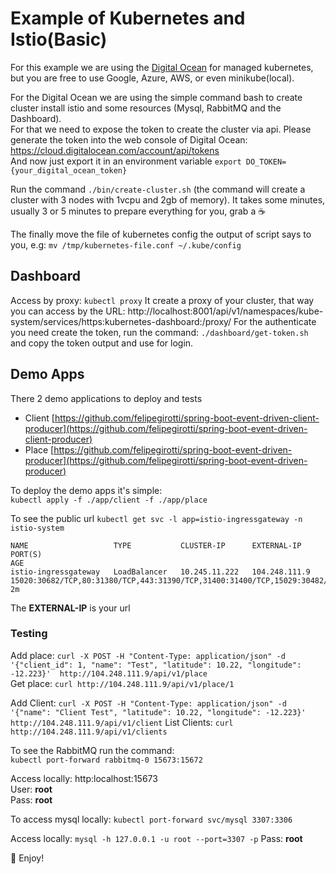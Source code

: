 # Example of Kubernetes and Istio(Basic)
For this example we are using the [Digital Ocean](https://www.digitalocean.com/) for managed kubernetes,    
but you are free to use Google, Azure, AWS, or even minikube(local).


For the Digital Ocean we are using the simple command bash to create cluster install istio and some resources (Mysql, RabbitMQ and the Dashboard).  
For that we need to expose the token to create the cluster via api. Please generate the token into the web console of Digital Ocean: https://cloud.digitalocean.com/account/api/tokens  
And now just export it in an environment variable `export DO_TOKEN={your_digital_ocean_token}`

Run the command `./bin/create-cluster.sh` (the command will create a cluster with 3 nodes with 1vcpu and 2gb of memory).
It takes some minutes, usually 3 or 5 minutes to prepare everything for you, grab a :coffee:

The finally move the file of kubernetes config the output of script says to you, e.g:
`mv /tmp/kubernetes-file.conf ~/.kube/config`

## Dashboard
Access by proxy: `kubectl proxy`
It create a proxy of your cluster, that way you can access by the URL: http://localhost:8001/api/v1/namespaces/kube-system/services/https:kubernetes-dashboard:/proxy/
For the authenticate you need create the token, run the command: `./dashboard/get-token.sh` and copy the token output and use for login. 

## Demo Apps
There 2 demo applications to deploy and tests
- Client [https://github.com/felipegirotti/spring-boot-event-driven-client-producer](https://github.com/felipegirotti/spring-boot-event-driven-client-producer)
- Place [https://github.com/felipegirotti/spring-boot-event-driven-producer](https://github.com/felipegirotti/spring-boot-event-driven-producer)

To deploy the demo apps it's simple:    
`kubectl apply -f ./app/client -f ./app/place`

To see the public url `kubectl get svc -l app=istio-ingressgateway -n istio-system`     
```
NAME                   TYPE           CLUSTER-IP      EXTERNAL-IP     PORT(S)                                                                                                                                      AGE
istio-ingressgateway   LoadBalancer   10.245.11.222   104.248.111.9   15020:30682/TCP,80:31380/TCP,443:31390/TCP,31400:31400/TCP,15029:30482/TCP,15030:31907/TCP,15031:31941/TCP,15032:31102/TCP,15443:31835/TCP   2m
```

The **EXTERNAL-IP** is your url

### Testing
Add place: `curl -X POST -H "Content-Type: application/json" -d '{"client_id": 1, "name": "Test", "latitude": 10.22, "longitude": -12.223}'  http://104.248.111.9/api/v1/place`   
Get place: `curl http://104.248.111.9/api/v1/place/1`

Add Client: `curl -X POST -H "Content-Type: application/json" -d '{"name": "Client Test", "latitude": 10.22, "longitude": -12.223}'  http://104.248.111.9/api/v1/client`
List Clients: `curl http://104.248.111.9/api/v1/clients`

To see the RabbitMQ run the command:    
`kubectl port-forward rabbitmq-0 15673:15672`

Access locally: http:localhost:15673    
User: **root**  
Pass: **root**  


To access mysql locally: 
`kubectl port-forward svc/mysql 3307:3306`

Access locally: `mysql -h 127.0.0.1 -u root --port=3307 -p`
Pass: **root**

:tada: Enjoy!
